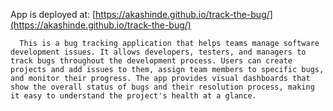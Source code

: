 App is deployed at: [https://akashinde.github.io/track-the-bug/](https://akashinde.github.io/track-the-bug/)

      This is a bug tracking application that helps teams manage software development issues. It allows developers, testers, and managers to track bugs throughout the development process. Users can create projects and add issues to them, assign team members to specific bugs, and monitor their progress. The app provides visual dashboards that show the overall status of bugs and their resolution process, making it easy to understand the project's health at a glance.
